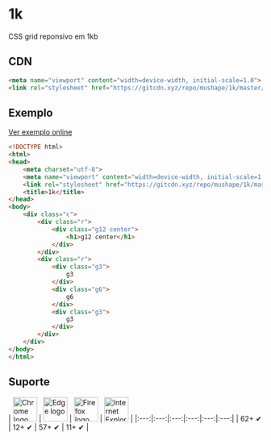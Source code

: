 # 1k

CSS grid reponsivo em 1kb

## CDN
```html
<meta name="viewport" content="width=device-width, initial-scale=1.0">
<link rel="stylesheet" href="https://gitcdn.xyz/repo/mushape/1k/master/dist/1k.min.css">
```

## Exemplo
[Ver exemplo online](https://mushape.github.io/1k/index.html)
```html
<!DOCTYPE html>
<html>
<head>
    <meta charset="utf-8">
    <meta name="viewport" content="width=device-width, initial-scale=1.0">
    <link rel="stylesheet" href="https://gitcdn.xyz/repo/mushape/1k/master/dist/1k.min.css">
    <title>1k</title>
</head>
<body>
    <div class="c">
        <div class="r">
            <div class="g12 center">
                <h1>g12 center</h1>
            </div>
        </div>
        <div class="r">
            <div class="g3">
                g3
            </div>
            <div class="g6">
                g6
            </div>
            <div class="g3">
                g3
            </div>
        </div>
    </div>
</body>
</html>
```

## Suporte
| <img src="images/chrome.png" width="48px" height="48px" alt="Chrome logo"> | <img src="images/edge.png" width="48px" height="48px" alt="Edge logo"> | <img src="images/firefox.png" width="48px" height="48px" alt="Firefox logo"> | <img src="images/ie.png" width="48px" height="48px" alt="Internet Explorer logo"> |
|:---:|:---:|:---:|:---:|:---:|:---:|
| 62+ ✔ | 12+ ✔ | 57+ ✔ | 11+ ✔ |
